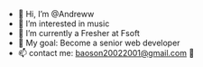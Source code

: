 - 👋 Hi, I’m @Andreww
- 👀 I’m interested in music
- 🌱 I’m currently a Fresher at Fsoft
- 🎯 My goal: Become a senior web developer
- 📫 contact me: baoson20022001@gmail.com 📧

<!---
AndrewwNguyen/AndrewwNguyen is a ✨ special ✨ repository because its `README.md` (this file) appears on your GitHub profile.
You can click the Preview link to take a look at your changes.
--->
